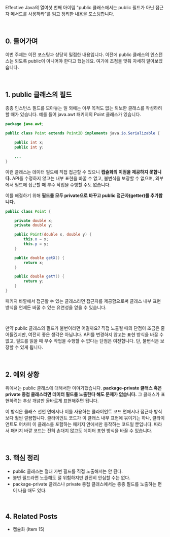 Effective Java의 열여섯 번째 아이템 "public 클래스에서는 public 필드가 아닌 접근자 메서드를 사용하라"를 읽고 정리한 내용을 포스팅합니다.

<br>

## 0. 들어가며

이번 주제는 이전 포스팅과 상당히 밀접한 내용입니다. 이전에 public 클래스의 인스턴스는 되도록 public이 아니어야 한다고 했는데요. 여기에 초점을 맞춰 자세히 알아보겠습니다.

<br>

## 1. public 클래스의 필드

종종 인스턴스 필드를 모아놓는 일 외에는 아무 목적도 없는 퇴보한 클래스를 작성하려 할 때가 있습니다. 예를 들어 java.awt 패키지의 Point 클래스가 있습니다. 

```java
package java.awt;

public class Point extends Point2D implements java.io.Serializable {
  
    public int x;
    public int y;
  
    ...
}
```

이런 클래스는 데이터 필드에 직접 접근할 수 있으니 **캡슐화의 이점을 제공하지 못합니다.** API를 수정하지 않고는 내부 표현을 바꿀 수 없고, 불변식을 보장할 수 없으며, 외부에서 필드에 접근할 때 부수 작업을 수행할 수도 없습니다.

이를 해결하기 위해 **필드를 모두 private으로 바꾸고 public 접근자(getter)를 추가합니다.**

```java
public class Point {

    private double x;
    private double y;

    public Point(double x, double y) {
        this.x = x;
        this.y = y;
    }

    public double getX() {
        return x;
    }

    public double getY() {
        return y;
    }
}
```

패키지 바깥에서 접근할 수 있는 클래스라면 접근자를 제공함으로써 클래스 내부 표현 방식을 언제든 바꿀 수 있는 유연성을 얻을 수 있습니다. 

<br>

만약 public 클래스의 필드가 불변이라면 어떨까요? 직접 노출될 때의 단점이 조금은 줄어들겠지만, 여전히 좋은 생각은 아닙니다. API를 변경하지 않고는 표현 방식을 바꿀 수 없고, 필드를 읽을 때 부수 작업을 수행할 수 없다는 단점은 여전합니다. 단, 불변식은 보장할 수 있게 됩니다.

<br>

## 2. 예외 상황

위에서는 public 클래스에 대해서만 이야기했습니다. **package-private 클래스 혹은 private 중첩 클래스라면 데이터 필드를 노출한다 해도 문제가 없습니다.** 그 클래스가 표현하려는 추상 개념만 올바르게 표현해주면 됩니다.

이 방식은 클래스 선언 면에서나 이를 사용하는 클라이언트 코드 면에서나 접근자 방식보다 훨씬 깔끔합니다. 클라이언트 코드가 이 클래스 내부 표현에 묶이기는 하나, 클라이언트도 어차피 이 클래스를 포함하는 패키지 안에서만 동작하는 코드일 뿐입니다. 따라서 패키지 바깥 코드는 전혀 손대지 않고도 데이터 표현 방식을 바꿀 수 있습니다.

<br>

## 3. 핵심 정리

- public 클래스는 절대 가변 필드를 직접 노출해서는 안 된다.
- 불변 필드라면 노출해도 덜 위험하지만 완전히 안심할 수는 없다.
- package-private 클래스나 private 중첩 클래스에서는 종종 필드를 노출하는 편이 나을 때도 있다.

<br>

## 4. Related Posts

- 캡슐화 (Item 15)
